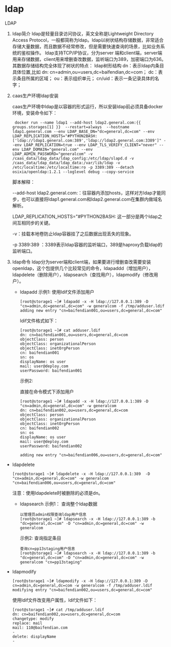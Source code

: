 # ldap

LDAP

1. ldap简介 ldap是轻量目录访问协议，英文全称是Lightweight Directory Access Protocol，一般都简称为ldap。ldap以树状结构存储数据，非常适合存储大量数据，而且数据不经常修改，但是需要快速查询的场景，比如业务系统的鉴权操作。 ldap支持TCP/IP协议，分为server 端和client端，server端用来存储数据，client用来增删查改数据，监听端口为389，加密端口为636。其数据存储结构完全体现了树状的特点： ldap树形结构 dn：表示ldap内条目具体位置,比如 dn: cn=admin,ou=users,dc=baifendian,dc=com； dc：表示条目所属的区域； ou：表示组织单元； cn/uid：表示一条记录具体的名字；
2. caas生产环境ldap安装

   caas生产环境中ldap是以容器的形式运行，所以安装ldap前必须具备docker环境，安装命令如下：

   ```text
    docker run --name ldap1 --add-host ldap2.general.com:{{ groups.storages[1] }}  --restart=always  --hostname ldap1.general.com --env LDAP_BASE_DN="dc=general,dc=com" --env LDAP_REPLICATION_HOSTS="#PYTHON2BASH:['ldap://ldap1.general.com:389','ldap://ldap2.general.com:3389']" --env LDAP_REPLICATION=true --env LDAP_TLS_VERIFY_CLIENT="never" --env LDAP_DOMAIN="general.com" --env LDAP_ADMIN_PASSWORD="generalcom" -v /caas_data/ldap_data/ldap_config:/etc/ldap/slapd.d -v /caas_data/ldap_data/ldap_data:/var/lib/ldap -v /etc/localtime:/etc/localtime:ro -p 3389:389 --detach osixia/openldap:1.2.1 --loglevel debug --copy-service
   ```

   脚本解释：

   --add-host ldap2.general.com:：往容器内添加hosts，这样对方ldap才能同步，也可以直接将ldap1.general.com和ldap2.general.com在集群内做域名解析。

   LDAP\_REPLICATION\_HOSTS="\#PYTHON2BASH: 这一部分是两个ldap之间互相同步的关键。

   -v：挂载本地卷防止ldap容器挂了之后数据出现丢失的现象。

   -p 3389:389 ：3389表示ldap容器的监听端口，389是haproxy负载ldap的监听端口。

3. ldap命令 ldap分为server端和client端，如果要进行增删查改需要安装openldap，这个包提供几个比较常见的命令，ldapaddd（增加用户），ldapdelete（删除用户），ldapsearch（查找用户），ldapmodify（修改用户）。
   * ldapadd 示例1: 使用ldif文件添加用户

     ```text
     [root@storage1 ~]# ldapadd -x -H ldap://127.0.0.1:389 -D "cn=admin,dc=general,dc=com" -w generalcom -f /tmp/adduser.ldif 
     adding new entry "cn=baifendian001,ou=users,dc=general,dc=com"
     ```

     ldif文件格式如下：

     ```text
     [root@storage1 ~]# cat adduser.ldif 
     dn: cn=baifendian001,ou=users,dc=general,dc=com
     objectClass: person
     objectClass: organizationalPerson
     objectClass: inetOrgPerson
     cn: baifendian001
     sn: os
     displayName: os user
     mail: user@deploy.com
     userPassword: baifendian001
     ```

     示例2:

     直接在命令模式下添加用户

     ```text
     [root@storage1 ~]# ldapadd -x -H ldap://127.0.0.1:389 -D "cn=admin,dc=general,dc=com" -w generalcom
     dn: cn=baifendian002,ou=users,dc=general,dc=com
     objectClass: person
     objectClass: organizationalPerson
     objectClass: inetOrgPerson
     cn: baifendian002
     sn: os
     displayName: os user
     mail: user@deploy.com
     userPassword: baifendian002

     adding new entry "cn=baifendian006,ou=users,dc=general,dc=com"
     ```

* ldapdelete

  ```text
  [root@storage1 ~]# ldapdelete -x -H ldap://127.0.0.1:389  -D "cn=admin,dc=general,dc=com" -w generalcom "cn=baifendian006,ou=users,dc=general,dc=com"
  ```

  注意：使用ldapdelete时被删除的必须是dn。

  * ldapsearch 示例1： 查询整个ldap数据

    ```text
    以管理员admin权限查询ldap用户信息
    [root@storage1 ~]# ldapsearch -x -H ldap://127.0.0.1:389 -b "dc=general,dc=com" -D "cn=admin,dc=general,dc=com" -w generalcom
    ```

    示例2: 查询指定条目

    ```text
    查询cn=pp13staging用户信息
    [root@storage1 ~]# ldapsearch -x -H ldap://127.0.0.1:389 -b "dc=general,dc=com" -D "cn=admin,dc=general,dc=com" -w generalcom "cn=pp13staging"
    ```

* ldapmodify

  ```text
  [root@storage1 ~]# ldapmodify -x -H ldap://127.0.0.1:389 -D cn=admin,dc=general,dc=com -w generalcom -f /tmp/adduser.ldif 
  modifying entry "cn=baifendian002,ou=users,dc=general,dc=com"
  ```

  使用ldif文件改变用户属性，ldif文件如下：

  ```text
  [root@storage1 ~]# cat /tmp/adduser.ldif 
  dn: cn=baifendian002,ou=users,dc=general,dc=com
  changetype: modify
  replace: mail
  mail: 110@baifendian.com
  -
  delete: displayName
  -
  ```

  ​

